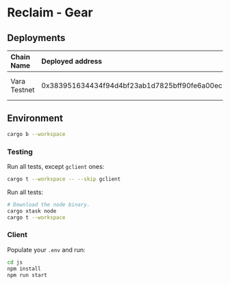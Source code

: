 
# Reclaim - Gear

## Deployments

| Chain Name | Deployed address | Explorer Link |
|:-----------|:-----------------|:--------------|
| Vara Testnet | 0x383951634434f94d4bf23ab1d7825bff90fe6a00ec2c3f389e7b8d771b053af8 | https://idea.gear-tech.io/programs/0x383951634434f94d4bf23ab1d7825bff90fe6a00ec2c3f389e7b8d771b053af8?node=wss%3A%2F%2Ftestnet.vara.network |



## Environment

```sh
cargo b --workspace
```

### Testing

Run all tests, except `gclient` ones:
```sh
cargo t --workspace -- --skip gclient
```

Run all tests:
```sh
# Download the node binary.
cargo xtask node
cargo t --workspace
```

### Client 

Populate your `.env` and run:
```sh
cd js
npm install
npm run start
```


